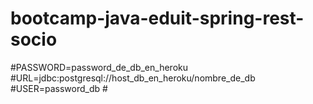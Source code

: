 # bootcamp-java-eduit-spring-rest-socio

#PASSWORD=password_de_db_en_heroku #URL=jdbc:postgresql://host_db_en_heroku/nombre_de_db #USER=password_db #